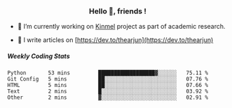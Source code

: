 <h3 align="center">Hello 👋, friends !</h3>

- 🔭 I’m currently working on [Kinmel](https://github.com/thearjun/kinmel) project as part of academic research.

- 📝 I write articles on [https://dev.to/thearjun](https://dev.to/thearjun)


##### Weekly Coding Stats
<!--START_SECTION:waka-->
```text
Python       53 mins         ██████████████████▓░░░░░░   75.11 % 
Git Config   5 mins          ██░░░░░░░░░░░░░░░░░░░░░░░   07.76 % 
HTML         5 mins          ██░░░░░░░░░░░░░░░░░░░░░░░   07.66 % 
Text         2 mins          █░░░░░░░░░░░░░░░░░░░░░░░░   03.92 % 
Other        2 mins          ▓░░░░░░░░░░░░░░░░░░░░░░░░   02.91 % 
```
<!--END_SECTION:waka-->
